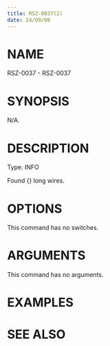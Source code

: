 ```yaml
---
title: RSZ-0037(2)
date: 24/09/08
---
```


# NAME

RSZ-0037 - RSZ-0037

# SYNOPSIS

N/A.

# DESCRIPTION

Type: INFO

Found {} long wires.

# OPTIONS

This command has no switches.

# ARGUMENTS

This command has no arguments.

# EXAMPLES

# SEE ALSO
